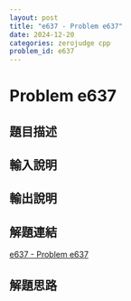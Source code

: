 ```yaml
---
layout: post
title: "e637 - Problem e637"
date: 2024-12-20
categories: zerojudge cpp
problem_id: e637
---
```


# Problem e637

## 題目描述



## 輸入說明



## 輸出說明



## 解題連結

[e637 - Problem e637](https://zerojudge.tw/ShowProblem?problemid=e637)

## 解題思路

